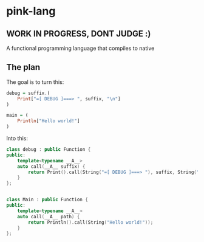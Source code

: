 # pink-lang
## WORK IN PROGRESS, DONT JUDGE :)

A functional programming language that compiles to native

## The plan

The goal is to turn this:
```haskell
debug = suffix.(
    Print["=[ DEBUG ]===> ", suffix, "\n"]
)

main = (
    Println["Hello world!"]
)
```

Into this:

```c++
class debug : public Function {
public:
	template<typename __A__>
	auto call(__A__ suffix) {
		return Print().call(String("=[ DEBUG ]===> "), suffix, String("\n"));
	}
};


class Main : public Function {
public:
	template<typename __A__>
	auto call(__A__ path) {
		return Println().call(String("Hello world!"));
	}
};
```
